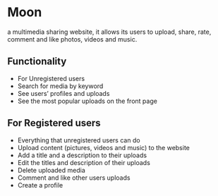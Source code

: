 # Moon
  a multimedia sharing website, it allows its users to upload, share, rate, comment and like photos, videos and music.

## Functionality

* For Unregistered users
* Search for media by keyword
* See users’ profiles and uploads
* See the most popular uploads on the front page

## For Registered users

* Everything that unregistered users can do
* Upload content (pictures, videos and music) to the website
* Add a title and a description to their uploads
* Edit the titles and description of their uploads
* Delete uploaded media
* Comment and like other users uploads
* Create a profile

